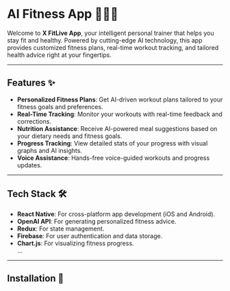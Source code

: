 # AI Fitness App 🏋️‍♂️🤖

Welcome to **X FitLive App**, your intelligent personal trainer that helps you stay fit and healthy. Powered by cutting-edge AI technology, this app provides customized fitness plans, real-time workout tracking, and tailored health advice right at your fingertips.

---

## Features ✨

- **Personalized Fitness Plans**: Get AI-driven workout plans tailored to your fitness goals and preferences.  
- **Real-Time Tracking**: Monitor your workouts with real-time feedback and corrections.  
- **Nutrition Assistance**: Receive AI-powered meal suggestions based on your dietary needs and fitness goals.  
- **Progress Tracking**: View detailed stats of your progress with visual graphs and AI insights.  
- **Voice Assistance**: Hands-free voice-guided workouts and progress updates.  

---

## Tech Stack 🛠️

- **React Native**: For cross-platform app development (iOS and Android).  
- **OpenAI API**: For generating personalized fitness advice.  
- **Redux**: For state management.  
- **Firebase**: For user authentication and data storage.  
- **Chart.js**: For visualizing fitness progress.  
...
---

## Installation 🚀

